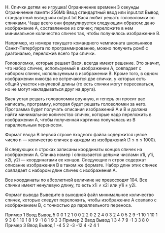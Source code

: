 H. Спички детям не игрушка!
Ограничение времени	3 секунды
Ограничение памяти	256Mb
Ввод	стандартный ввод или input.txt
Вывод	стандартный вывод или output.txt
Вася любит решать головоломки со спичками. Чаще всего они формулируется следующим образом: дано изображение A, составленное из спичек; переложите в нем минимальное количество спичек так, чтобы получилось изображение B.

Например, из номера текущего командного чемпионата школьников Санкт-Петербурга по программированию, можно получить ромб с диагональю, переложив всего три спички.


Головоломки, которые решает Вася, всегда имеют решение. Это значит, что набор спичек, используемый в изображении A, совпадает с набором спичек, используемым в изображении B. Кроме того, в одном изображении никогда не встречаются две спички, у которых есть общий участок ненулевой длины (то есть спички могут пересекаться, но не могут накладываться друг на друга).

Вася устал решать головоломки вручную, и теперь он просит вас написать, программу, которая будет решать головоломки за него. Программа будет получать описания изображений A и B и должна найти минимальное количество спичек, которые надо переложить в изображении A, чтобы полученная картинка получалась из B параллельным переносом.

Формат ввода
В первой строке входного файла содержится целое число n — количество спичек в каждом из изображений (1 ≤ n ≤ 1000).

В следующих n строках записаны координаты концов спичек на изображении A. Спичка номер i описывается целыми числами x1i, y1i, x2i, y2i — координатами ее концов. Следующие n строк содержат описание изображения B в таком же формате. Набор длин этих спичек совпадает с набором длин спичек с изображения A.

Все координаты по абсолютной величине не превосходят 104. Все спички имеют ненулевую длину, то есть x1i ≠ x2i или y1i ≠ y2i.

Формат вывода
Выведите в выходной файл минимальное количество спичек, которые следует переложить, чтобы изображение A совпало с изображением B, с точностью до параллельного переноса.

Пример 1
Ввод	Вывод
5
0 0 1 2
1 0 0 2
2 0 2 2
4 0 3 2
4 0 5 2
9 -1 10 1
10 1 9 3
8 1 10 1
8 1 9 -1
8 1 9 3
3
Пример 2
Ввод	Вывод
1
3 4 7 9
-1 3 3 8
0
Пример 3
Ввод	Вывод
1
-4 5 2 -3
-12 4 -2 4
1